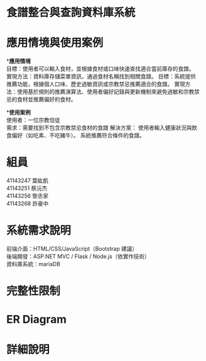 # 食譜整合與查詢資料庫系統

# 應用情境與使用案例
***應用情境**  
目標：使用者可以輸入食材，並根據食材或口味快速查找適合當前庫存的食譜。  
實現方法：資料庫存儲菜單資訊，通過食材名稱找到相關食譜。
目標：系統提供推薦功能，根據個人口味、歷史過敏資訊或宗教禁忌推薦適合的食譜。
實現方法：使用基於規則的推薦演算法、使用者偏好記錄與更新機制來避免過敏和宗教禁忌的食材並推薦偏好的食材。

***使用案例**  
使用者：一位宗教信徒  
需求：需要找到不包含宗教禁忌食材的食譜
解決方案：
使用者輸入健康狀況與飲食偏好（如吃素、不吃豬牛）。
系統推薦符合條件的食譜。

# 組員
41143247  葉紘凱  
41143251  蔡沅杰  
41143256  黎丞家  
41143268  許豪中

# 系統需求說明

前端介面：HTML/CSS/JavaScript（Bootstrap 建議）  
後端開發：ASP.NET MVC / Flask / Node.js（依實作技術）  
資料庫系統：mariaDB  

# 完整性限制

# ER Diagram

# 詳細說明
